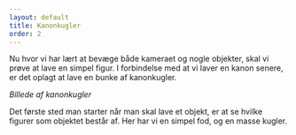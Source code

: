 ```yaml
---
layout: default
title: Kanonkugler
order: 2
---
```

Nu hvor vi har lært at bevæge både kameraet og nogle objekter, skal vi prøve at lave en simpel figur. I forbindelse med at vi laver en kanon senere, er det oplagt at lave en bunke af kanonkugler.

*Billede af kanonkugler*

Det første sted man starter når man skal lave et objekt, er at se hvilke figurer som objektet består af. Her har vi en simpel fod, og en masse kugler.